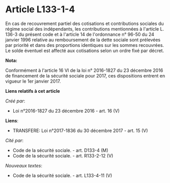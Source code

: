 # Article L133-1-4

En cas de recouvrement partiel des cotisations et contributions sociales  du régime social des indépendants, les
contributions mentionnées à  l'article L. 136-3 du présent code et à l'article 14 de l'ordonnance n°  96-50 du 24 janvier
1996 relative au remboursement de la dette sociale  sont prélevées par priorité et dans des proportions identiques sur les
sommes recouvrées. Le solde éventuel est affecté aux cotisations selon  un ordre fixé par décret.

**Nota:**

Conformément à l'article 16 VI de la loi n° 2016-1827 du 23 décembre 2016 de financement de la sécurité sociale pour 2017,
ces dispositions entrent en vigueur le 1er janvier 2017.

**Liens relatifs à cet article**

_Créé par_:

  - Loi n°2016-1827 du 23 décembre 2016 - art. 16 (V)

**Liens**:

  - TRANSFERE: Loi n°2017-1836 du 30 décembre 2017 - art. 15 (V)

_Cité par_:

  - Code de la sécurité sociale. - art. D133-4 (M)
  - Code de la sécurité sociale. - art. R133-2-12 (V)

_Nouveaux textes_:

  - Code de la sécurité sociale. - art. L133-4-11 (V)

